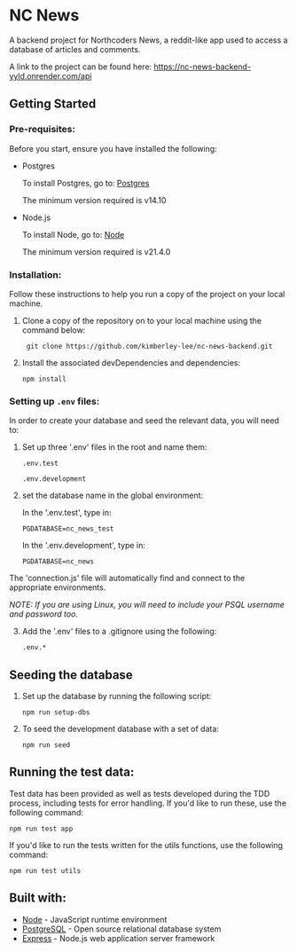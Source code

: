 # NC News

A backend project for Northcoders News, a reddit-like app used to access a database of articles and comments.

A link to the project can be found here: https://nc-news-backend-yyld.onrender.com/api

## Getting Started

### Pre-requisites:

Before you start, ensure you have installed the following:

- Postgres

  To install Postgres, go to: [Postgres](https://www.postgresql.org/download/)

  The minimum version required is v14.10

- Node.js

  To install Node, go to: [Node](https://nodejs.org/en/download/)

  The minimum version required is v21.4.0

### Installation:

Follow these instructions to help you run a copy of the project on your local machine.

1. Clone a copy of the repository on to your local machine using the command below:

   ` git clone https://github.com/kimberley-lee/nc-news-backend.git`

2. Install the associated devDependencies and dependencies:

   `npm install`

### Setting up `.env` files:

In order to create your database and seed the relevant data, you will need to:

1. Set up three '.env' files in the root and name them:

   `.env.test`

   `.env.development`

2. set the database name in the global environment:

   In the '.env.test', type in:

   `PGDATABASE=nc_news_test`

   In the '.env.development', type in:

   `PGDATABASE=nc_news`

The 'connection.js' file will automatically find and connect to the appropriate environments.

_NOTE: If you are using Linux, you will need to include your PSQL username and password too._

3. Add the '.env' files to a .gitignore using the following:

   `.env.*`

## Seeding the database

1. Set up the database by running the following script:

   `npm run setup-dbs`

2. To seed the development database with a set of data:

   `npm run seed`

## Running the test data:

Test data has been provided as well as tests developed during the TDD process, including tests for error handling. If you'd like to run these, use the following command:

`npm run test app`

If you'd like to run the tests written for the utils functions, use the following command:

`npm run test utils`

## Built with:

- [Node](https://nodejs.org/en/) - JavaScript runtime environment
- [PostgreSQL](https://www.postgresql.org/) - Open source relational database system
- [Express](https://expressjs.com/) - Node.js web application server framework
